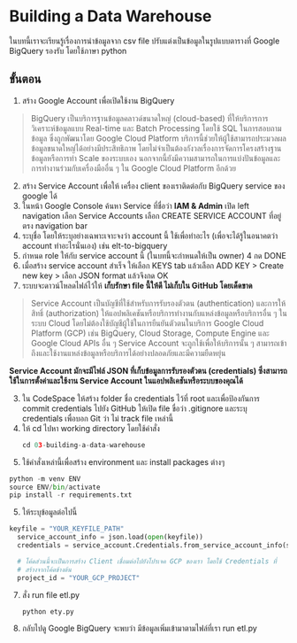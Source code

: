 # Building a Data Warehouse
ในบทนี้เราจะเรียนรู้เรื่องการนำข้อมูลจาก csv file ปรับแต่งเป็นข้อมูลในรูปแบบตารางที่ Google BigQuery รองรับ โดยใช้ภาษา python 

## ขั้นตอน
1. สร้าง Google Account เพื่อเปิดใช้งาน BigQuery

>BigQuery เป็นบริการฐานข้อมูลคลาวด์ขนาดใหญ่ (cloud-based) ที่ให้บริการการวิเคราะห์ข้อมูลแบบ Real-time และ Batch Processing โดยใช้ SQL ในการสอบถามข้อมูล ซึ่งถูกพัฒนาโดย Google Cloud Platform บริการนี้ช่วยให้ผู้ใช้สามารถประมวลผลข้อมูลขนาดใหญ่ได้อย่างมีประสิทธิภาพ โดยไม่จำเป็นต้องกังวลเรื่องการจัดการโครงสร้างฐานข้อมูลหรือการทำ Scale ของระบบเอง นอกจากนี้ยังมีความสามารถในการแบ่งปันข้อมูลและการทำงานร่วมกับเครื่องมืออื่น ๆ ใน Google Cloud Platform อีกด้วย

2. สร้าง Service Account เพื่อให้ เครื่อง client ของเราติดต่อกับ BigQuery service ของ google ได้
  1. ในหน้า Google Console ค้นหา Service ที่ชื่อว่า **IAM & Admin** เปิด left navigation เลือก Service Accounts เลือก CREATE SERVICE ACCOUNT ที่อยู่ตรง navigation bar  
  2. ระบุชื่อ โดยให้ระบุอย่างเฉพาะเจาะจงว่า account นี้ ใช้เพื่อทำอะไร (เพื่อจะได้รู้ในอนาคตว่า account ทำอะไรนั่นเอง) เช่น elt-to-bigquery
  3. กำหนด role ให้กับ service account นี้ (ในบทนี้จะกำหนดให้เป็น owner)
  4 กด DONE
  5. เมื่อสร้าง service account สำเร็จ ให้เลือก KEYS tab แล้วเลือก ADD KEY > Create new key > เลือก JSON format แล้วจึงกด OK
  6. ระบบจะดาวน์โหลดไฟล์ไว้ให้ **เก็บรักษา file นี้ให้ดี ไม่เก็บใน GitHub โดยเด็ดขาด**

>Service Account เป็นบัญชีที่ใช้สำหรับการรับรองตัวตน (authentication) และการให้สิทธิ์ (authorization) ให้แอปพลิเคชันหรือบริการทำงานกับแหล่งข้อมูลหรือบริการอื่น ๆ ในระบบ Cloud โดยไม่ต้องใช้บัญชีผู้ใช้ในการยืนยันตัวตนในบริการ Google Cloud Platform (GCP) เช่น BigQuery, Cloud Storage, Compute Engine และ Google Cloud APIs อื่น ๆ Service Account จะถูกใช้เพื่อให้บริการนั้น ๆ สามารถเข้าถึงและใช้งานแหล่งข้อมูลหรือบริการได้อย่างปลอดภัยและมีความยืดหยุ่น

**Service Account มักจะมีไฟล์ JSON ที่เก็บข้อมูลการรับรองตัวตน (credentials) ซึ่งสามารถใช้ในการตั้งค่าและใช้งาน Service Account ในแอปพลิเคชันหรือระบบของคุณได้**

3. ใน CodeSpace ให้สร้าง folder ชื่อ credentials ไว้ที่ root และเพื่อป้องกันการ commit credentials ไปยัง GitHub ให้เปิด file ขื่อว่า .gitignore และระบุ credentials เพื่อบอก Git ว่า ไม่ track file เหล่านี้
4. ให้ cd ไปหา working directory โดยใช้คำสั่ง
   ```python
   cd 03-building-a-data-warehouse
   ```
6. ใช้คำสั่งเหล่านี้เพื่อสร้าง environment และ install packages ต่างๆ
```python
python -m venv ENV
source ENV/bin/activate
pip install -r requirements.txt
```
5. ให้ระบุข้อมูลต่อไปนี้
  ```python
keyfile = "YOUR_KEYFILE_PATH"
    service_account_info = json.load(open(keyfile))
    credentials = service_account.Credentials.from_service_account_info(service_account_info)

    # โค้ดส่วนนี้จะเป็นการสร้าง Client เชื่อมต่อไปยังโปรเจค GCP ของเรา โดยใช้ Credentials ที่
    # สร้างจากโค้ดข้างต้น
    project_id = "YOUR_GCP_PROJECT"
```
7. สั่ง run file etl.py
   ```python
   python ety.py
   ```
8. กลับไปดู Google BigQuery จะพบว่า มีข้อมูลเพิ่มเข้ามาตามไฟล์ที่เรา run etl.py
